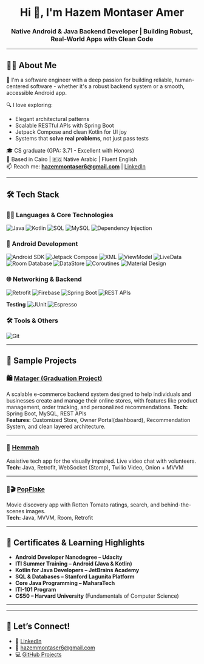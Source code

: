 <h1 align="center">Hi 👋, I'm Hazem Montaser Amer</h1>
<h3 align="center">Native Android & Java Backend Developer | Building Robust, Real-World Apps with Clean Code</h3>

---

## 🧑‍💻 About Me

🚀 I'm a software engineer with a deep passion for building reliable, human-centered software - whether it's a robust backend system or a smooth, accessible Android app.

🔍 I love exploring:
- Elegant architectural patterns
- Scalable RESTful APIs with Spring Boot
- Jetpack Compose and clean Kotlin for UI joy
- Systems that **solve real problems**, not just pass tests

🎓 CS graduate (GPA: 3.71 - Excellent with Honors)  
📍 Based in Cairo | 🇪🇬 Native Arabic | Fluent English  
📫 Reach me: **hazemmontaser6@gmail.com** | [LinkedIn](https://www.linkedin.com/in/hazem-amer/)

---
## 🛠️ Tech Stack

### 🧑‍💻 Languages & Core Technologies
![Java](https://img.shields.io/badge/Java-ED8B00?style=for-the-badge&logo=java&logoColor=white)
![Kotlin](https://img.shields.io/badge/Kotlin-7F52FF?style=for-the-badge&logo=kotlin&logoColor=white)
![SQL](https://img.shields.io/badge/SQL-336791?style=for-the-badge&logo=sqlite&logoColor=white)
![MySQL](https://img.shields.io/badge/MySQL-00758F?style=for-the-badge&logo=mysql&logoColor=white)
![Dependency Injection](https://img.shields.io/badge/Dependency--Injection-Hilt%20%2F%20Dagger-8A4182?style=for-the-badge)


### 📱 Android Development
![Android SDK](https://img.shields.io/badge/Android_SDK-3DDC84?style=for-the-badge&logo=android&logoColor=white)
![Jetpack Compose](https://img.shields.io/badge/Jetpack%20Compose-4285F4?style=for-the-badge&logo=android&logoColor=white)
![XML](https://img.shields.io/badge/XML-1565C0?style=for-the-badge&logo=w3c&logoColor=white)
![ViewModel](https://img.shields.io/badge/ViewModel-FF9800?style=for-the-badge&logo=android&logoColor=white)
![LiveData](https://img.shields.io/badge/LiveData-FF4081?style=for-the-badge)
![Room Database](https://img.shields.io/badge/Room-Database-795548?style=for-the-badge&logo=sqlite&logoColor=white)
![DataStore](https://img.shields.io/badge/DataStore-0277BD?style=for-the-badge&logo=android&logoColor=white)
![Coroutines](https://img.shields.io/badge/Coroutines-Asynchronous-7B1FA2?style=for-the-badge&logo=kotlin&logoColor=white)
![Material Design](https://img.shields.io/badge/Material_Design-757575?style=for-the-badge&logo=google&logoColor=white)


### 🌐 Networking & Backend
![Retrofit](https://img.shields.io/badge/Retrofit-009688?style=for-the-badge&logo=android&logoColor=white)
![Firebase](https://img.shields.io/badge/Firebase-FFCA28?style=for-the-badge&logo=firebase&logoColor=black)
![Spring Boot](https://img.shields.io/badge/SpringBoot-6DB33F?style=for-the-badge&logo=springboot&logoColor=white)
![REST APIs](https://img.shields.io/badge/RESTful_APIs-FF6F00?style=for-the-badge&logo=api&logoColor=white)


**Testing**
![JUnit](https://img.shields.io/badge/JUnit-25A162?style=for-the-badge&logo=java&logoColor=white)
![Espresso](https://img.shields.io/badge/Espresso-795548?style=for-the-badge&logo=android&logoColor=white)


### 🛠️ Tools & Others
![Git](https://img.shields.io/badge/Git-F05032?style=for-the-badge&logo=git&logoColor=white)



---

## 📱 Sample Projects

### 🛍️ [Matager (Graduation Project)](https://github.com/Hazem-Amer/Matager-Backend)
A scalable e-commerce backend system designed to help individuals and businesses create and manage their online stores,
with features like product management, order tracking, and personalized recommendations.
**Tech:** Spring Boot, MySQL, REST APIs  
**Features:** Customized Store, Owner Portal(dashboard), Recommendation System, and clean layered architecture.


---

### 🤝 [Hemmah](https://github.com/Hemmah-App/hemmah_android)
Assistive tech app for the visually impaired. Live video chat with volunteers.  
**Tech:** Java, Retrofit, WebSocket (Stomp), Twilio Video, Onion + MVVM

---

### 🚀🎬 [PopFlake](https://github.com/Hazem-Amer/PopFlake)
Movie discovery app with Rotten Tomato ratings, search, and behind-the-scenes images.  
**Tech:** Java, MVVM, Room, Retrofit

---

## 📜 Certificates & Learning Highlights


- **Android Developer Nanodegree – Udacity**  
- **ITI Summer Training – Android (Java & Kotlin)**  
- **Kotlin for Java Developers – JetBrains Academy**  
- **SQL & Databases – Stanford Lagunita Platform**  
- **Core Java Programming – MaharaTech**
- **ITI-101 Program**
- **CS50 – Harvard University** (Fundamentals of Computer Science)  
---



<!-- Optional GitHub Stats (hidden if low activity) -->
<!--
## 📊 GitHub Stats

<p align="center">
  <img width="48%" src="https://github-readme-stats.vercel.app/api?username=Hazem-Amer&show_icons=true&theme=dracula" />
  <img width="48%" src="https://github-readme-streak-stats.herokuapp.com/?user=Hazem-Amer&theme=dracula" />
</p>
-->

---

## 🤝 Let’s Connect!
- 💼 [LinkedIn](https://www.linkedin.com/in/hazem-amer/)
- 📧 hazemmontaser6@gmail.com
- 💻 [GitHub Projects](https://github.com/Hazem-Amer)

